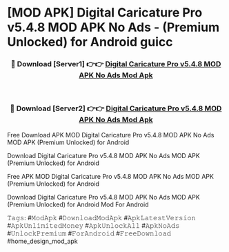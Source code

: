 # [MOD APK] Digital Caricature Pro v5.4.8 MOD APK No Ads - (Premium Unlocked) for Android guicc



<div align="center">
<h3>🔴 Download [Server1] 👉👉 <a href="https://momento.my/?title=Digital_Caricature_Pro_v5.4.8_MOD_APK_No_Ads">Digital Caricature Pro v5.4.8 MOD APK No Ads Mod Apk</a></h3><br>

<h3>🔴 Download [Server2] 👉👉 <a href="https://momento.my/?title=Digital_Caricature_Pro_v5.4.8_MOD_APK_No_Ads">Digital Caricature Pro v5.4.8 MOD APK No Ads Mod Apk</a></h3>
</div>



Free Download APK MOD Digital Caricature Pro v5.4.8 MOD APK No Ads MOD APK (Premium Unlocked) for Android

Download Digital Caricature Pro v5.4.8 MOD APK No Ads MOD APK (Premium Unlocked) for Android

Free APK MOD Digital Caricature Pro v5.4.8 MOD APK No Ads MOD APK (Premium Unlocked) for Android

Download Digital Caricature Pro v5.4.8 MOD APK No Ads MOD APK (Premium Unlocked) for Android Mod For Android

𝚃𝚊𝚐𝚜: #𝙼𝚘𝚍𝙰𝚙𝚔 #𝙳𝚘𝚠𝚗𝚕𝚘𝚊𝚍𝙼𝚘𝚍𝙰𝚙𝚔 #𝙰𝚙𝚔𝙻𝚊𝚝𝚎𝚜𝚝𝚅𝚎𝚛𝚜𝚒𝚘𝚗 #𝙰𝚙𝚔𝚄𝚗𝚕𝚒𝚖𝚒𝚝𝚎𝚍𝙼𝚘𝚗𝚎𝚢 #𝙰𝚙𝚔𝚄𝚗𝚕𝚘𝚌𝚔𝙰𝚕𝚕 #𝙰𝚙𝚔𝙽𝚘𝙰𝚍𝚜 #𝚄𝚗𝚕𝚘𝚌𝚔𝙿𝚛𝚎𝚖𝚒𝚞𝚖 #𝙵𝚘𝚛𝙰𝚗𝚍𝚛𝚘𝚒𝚍 #𝙵𝚛𝚎𝚎𝙳𝚘𝚠𝚗𝚕𝚘𝚊𝚍 #home_design_mod_apk
